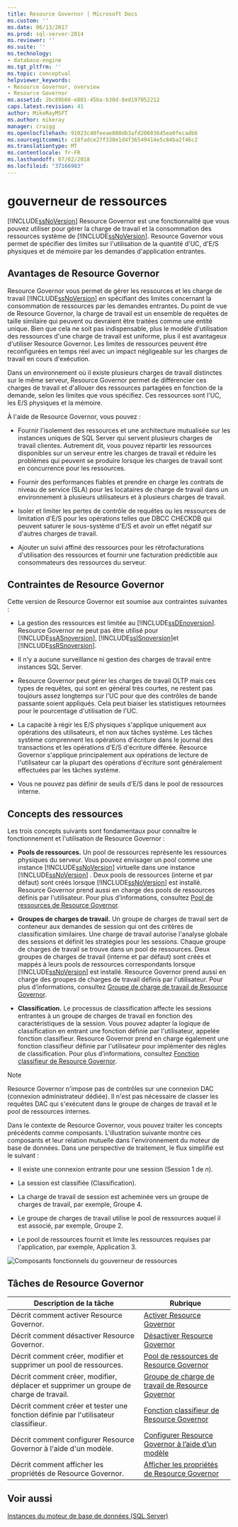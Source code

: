 ```yaml
---
title: Resource Governor | Microsoft Docs
ms.custom: ''
ms.date: 06/13/2017
ms.prod: sql-server-2014
ms.reviewer: ''
ms.suite: ''
ms.technology:
- database-engine
ms.tgt_pltfrm: ''
ms.topic: conceptual
helpviewer_keywords:
- Resource Governor, overview
- Resource Governor
ms.assetid: 2bc89b66-e801-45ba-b30d-8ed197052212
caps.latest.revision: 41
author: MikeRayMSFT
ms.author: mikeray
manager: craigg
ms.openlocfilehash: 91023c40feeae880db3afd20603645ea0fecadb6
ms.sourcegitcommit: c18fadce27f330e1d4f36549414e5c84ba2f46c2
ms.translationtype: MT
ms.contentlocale: fr-FR
ms.lasthandoff: 07/02/2018
ms.locfileid: "37166983"
---
```

# <a name="resource-governor"></a>gouverneur de ressources
  [!INCLUDE[ssNoVersion](../../../includes/ssnoversion-md.md)] Resource Governor est une fonctionnalité que vous pouvez utiliser pour gérer la charge de travail et la consommation des ressources système de [!INCLUDE[ssNoVersion](../../../includes/ssnoversion-md.md)]. Resource Governor vous permet de spécifier des limites sur l'utilisation de la quantité d'UC, d'E/S physiques et de mémoire par les demandes d'application entrantes.  
  
## <a name="benefits-of-resource-governor"></a>Avantages de Resource Governor  
 Resource Governor vous permet de gérer les ressources et les charge de travail [!INCLUDE[ssNoVersion](../../../includes/ssnoversion-md.md)] en spécifiant des limites concernant la consommation de ressources par les demandes entrantes. Du point de vue de Resource Governor, la charge de travail est un ensemble de requêtes de taille similaire qui peuvent ou devraient être traitées comme une entité unique. Bien que cela ne soit pas indispensable, plus le modèle d'utilisation des ressources d'une charge de travail est uniforme, plus il est avantageux d'utiliser Resource Governor. Les limites de ressources peuvent être reconfigurées en temps réel avec un impact négligeable sur les charges de travail en cours d'exécution.  
  
 Dans un environnement où il existe plusieurs charges de travail distinctes sur le même serveur, Resource Governor permet de différencier ces charges de travail et d'allouer des ressources partagées en fonction de la demande, selon les limites que vous spécifiez. Ces ressources sont l'UC, les E/S physiques et la mémoire.  
  
 À l'aide de Resource Governor, vous pouvez :  
  
-   Fournir l'isolement des ressources et une architecture mutualisée sur les instances uniques de SQL Server qui servent plusieurs charges de travail clientes. Autrement dit, vous pouvez répartir les ressources disponibles sur un serveur entre les charges de travail et réduire les problèmes qui peuvent se produire lorsque les charges de travail sont en concurrence pour les ressources.  
  
-   Fournir des performances fiables et prendre en charge les contrats de niveau de service (SLA) pour les locataires de charge de travail dans un environnement à plusieurs utilisateurs et à plusieurs charges de travail.  
  
-   Isoler et limiter les pertes de contrôle de requêtes ou les ressources de limitation d'E/S pour les opérations telles que DBCC CHECKDB qui peuvent saturer le sous-système d'E/S et avoir un effet négatif sur d'autres charges de travail.  
  
-   Ajouter un suivi affiné des ressources pour les rétrofacturations d'utilisation des ressources et fournir une facturation prédictible aux consommateurs des ressources du serveur.  
  
## <a name="resource-governor-constraints"></a>Contraintes de Resource Governor  
 Cette version de Resource Governor est soumise aux contraintes suivantes :  
  
-   La gestion des ressources est limitée au [!INCLUDE[ssDEnoversion](../../includes/ssdenoversion-md.md)]. Resource Governor ne peut pas être utilisé pour [!INCLUDE[ssASnoversion](../../includes/ssasnoversion-md.md)], [!INCLUDE[ssISnoversion](../../includes/ssisnoversion-md.md)]et [!INCLUDE[ssRSnoversion](../../includes/ssrsnoversion-md.md)].  
  
-   Il n'y a aucune surveillance ni gestion des charges de travail entre instances SQL Server.  
  
-   Resource Governor peut gérer les charges de travail OLTP mais ces types de requêtes, qui sont en général très courtes, ne restent pas toujours assez longtemps sur l'UC pour que des contrôles de bande passante soient appliqués. Cela peut biaiser les statistiques retournées pour le pourcentage d'utilisation de l'UC.  
  
-   La capacité à régir les E/S physiques s'applique uniquement aux opérations des utilisateurs, et non aux tâches système. Les tâches système comprennent les opérations d'écriture dans le journal des transactions et les opérations d'E/S d'écriture différée. Resource Governor s'applique principalement aux opérations de lecture de l'utilisateur car la plupart des opérations d'écriture sont généralement effectuées par les tâches système.  
  
-   Vous ne pouvez pas définir de seuils d'E/S dans le pool de ressources interne.  
  
## <a name="resource-concepts"></a>Concepts des ressources  
 Les trois concepts suivants sont fondamentaux pour connaître le fonctionnement et l'utilisation de Resource Governor :  
  
-   **Pools de ressources.** Un pool de ressources représente les ressources physiques du serveur. Vous pouvez envisager un pool comme une instance [!INCLUDE[ssNoVersion](../../../includes/ssnoversion-md.md)] virtuelle dans une instance [!INCLUDE[ssNoVersion](../../../includes/ssnoversion-md.md)] . Deux pools de ressources (interne et par défaut) sont créés lorsque [!INCLUDE[ssNoVersion](../../../includes/ssnoversion-md.md)] est installé. Resource Governor prend aussi en charge des pools de ressources définis par l'utilisateur. Pour plus d’informations, consultez [Pool de ressources de Resource Governor](resource-governor-resource-pool.md).  
  
-   **Groupes de charges de travail.** Un groupe de charges de travail sert de conteneur aux demandes de session qui ont des critères de classification similaires. Une charge de travail autorise l'analyse globale des sessions et définit les stratégies pour les sessions. Chaque groupe de charges de travail se trouve dans un pool de ressources. Deux groupes de charges de travail (interne et par défaut) sont créés et mappés à leurs pools de ressources correspondants lorsque [!INCLUDE[ssNoVersion](../../../includes/ssnoversion-md.md)] est installé. Resource Governor prend aussi en charge des groupes de charges de travail définis par l'utilisateur. Pour plus d’informations, consultez [Groupe de charge de travail de Resource Governor](resource-governor-workload-group.md).  
  
-   **Classification.** Le processus de classification affecte les sessions entrantes à un groupe de charges de travail en fonction des caractéristiques de la session. Vous pouvez adapter la logique de classification en entrant une fonction définie par l'utilisateur, appelée fonction classifieur. Resource Governor prend en charge également une fonction classifieur définie par l'utilisateur pour implémenter des règles de classification. Pour plus d’informations, consultez [Fonction classifieur de Resource Governor](resource-governor-classifier-function.md).  
  
> [!NOTE]  
>  Resource Governor n'impose pas de contrôles sur une connexion DAC (connexion administrateur dédiée). Il n'est pas nécessaire de classer les requêtes DAC qui s'exécutent dans le groupe de charges de travail et le pool de ressources internes.  
  
 Dans le contexte de Resource Governor, vous pouvez traiter les concepts précédents comme composants. L'illustration suivante montre ces composants et leur relation mutuelle dans l'environnement du moteur de base de données. Dans une perspective de traitement, le flux simplifié est le suivant :  
  
-   Il existe une connexion entrante pour une session (Session 1 de *n*).  
  
-   La session est classifiée (Classification).  
  
-   La charge de travail de session est acheminée vers un groupe de charges de travail, par exemple, Groupe 4.  
  
-   Le groupe de charges de travail utilise le pool de ressources auquel il est associé, par exemple, Groupe 2.  
  
-   Le pool de ressources fournit et limite les ressources requises par l'application, par exemple, Application 3.  
  
 ![Composants fonctionnels du gouverneur de ressources](../../database-engine/media/rg-basic-funct-components.gif "Composants fonctionnels du gouverneur de ressources")  
  
## <a name="resource-governor-tasks"></a>Tâches de Resource Governor  
  
|Description de la tâche|Rubrique|  
|----------------------|-----------|  
|Décrit comment activer Resource Governor.|[Activer Resource Governor](resource-governor.md)|  
|Décrit comment désactiver Resource Governor.|[Désactiver Resource Governor](disable-resource-governor.md)|  
|Décrit comment créer, modifier et supprimer un pool de ressources.|[Pool de ressources de Resource Governor](resource-governor-resource-pool.md)|  
|Décrit comment créer, modifier, déplacer et supprimer un groupe de charge de travail.|[Groupe de charge de travail de Resource Governor](resource-governor-workload-group.md)|  
|Décrit comment créer et tester une fonction définie par l'utilisateur classifieur.|[Fonction classifieur de Resource Governor](resource-governor-classifier-function.md)|  
|Décrit comment configurer Resource Governor à l'aide d'un modèle.|[Configurer Resource Governor à l’aide d’un modèle](configure-resource-governor-using-a-template.md)|  
|Décrit comment afficher les propriétés de Resource Governor.|[Afficher les propriétés de Resource Governor](view-resource-governor-properties.md)|  
  
## <a name="see-also"></a>Voir aussi  
 [Instances du moteur de base de données &#40;SQL Server&#41;](../../database-engine/configure-windows/database-engine-instances-sql-server.md)  
  
  
